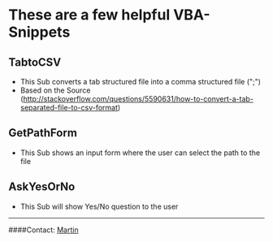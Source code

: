 # These are a few helpful VBA-Snippets 

## TabtoCSV

* This Sub converts a tab structured file into a comma structured file (";") 
* Based on the Source (http://stackoverflow.com/questions/5590631/how-to-convert-a-tab-separated-file-to-csv-format)

## GetPathForm
* This Sub shows an input form where the user can select the path to the file

## AskYesOrNo
* This Sub will show Yes/No question to the user





----------------------
####Contact:
[Martin](mailto:mkaschke@happycoding.it)

